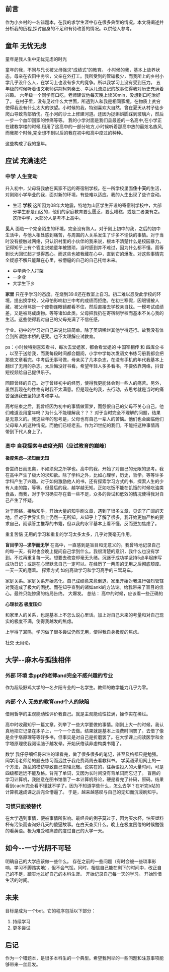 ## 前言

作为小乡村的一名错题本，在我的求学生涯中存在很多典型的情况。本文将阐述并分析我的历程,探讨自身的不足和有待改善的情况。以供他人参考。

## 童年  无忧无虑

童年是我人生中无忧无虑的时光

童年的我，不同与兄长被父母强求“成绩式”的教育。
小时候的我，基本上放养状态，母亲在农田中务农，父亲在外打工。我所受到的管辖极少，而我所上的乡村小学几乎没什么人，在学习上也没有多大的竞争。所以我学习上没有受到压力。
  五年级的时候听着语文老师讲荆轲刺秦王、幸运儿流浪记的故事使得我对历史充满着兴趣。
  六年级一个同学有口吃，老师建议他每天晚上读30min，没想到口吃治好了。
在村子里，没有见过什么大世面，所遇到人和我是相同家境。在物质上贫穷使得我没有什么太大的欲望。小时候的我，特别喜欢大自然，曾在夏天从村子徒步爬山导致背部晒伤。在小河的沙土上修建河道。还因为捉蝌蚪脚踩到玻璃片，然后一步一个血印回家的惨痛等等。
  我的小学对面是我们县最差的一名高中,在小学正在建教学楼的时候,租用了这高中的一部分地方,小时候听着那高中放的最炫名族风,而我那个时候,完全想不到以后的我在初中和高中度过的种种。

这些构成了我的童年。

## 应试 充满迷茫

### 中学 人生变动

升入初中，父母将我放在离家不远的寄宿制学校。在一所学校里面**住十天**的生活，对刚刚小学毕业的我，面对新的环境，有些难以适应。我的人生出现了些许变动。

* 生活
**学校** 这所因为08年大地震，特地为山区学生开设的寄宿制学校中，大部分学生都是山区的，他们的家庭教育要么匮乏，要么糟糕，或是二者兼有之。这所中学，大部分人是考不上高中。


**见人**  面临一个完全陌生的环境，完全没有熟人。对于刚上初中的我，之后的初中生活中，与他人相处感到痛苦，与周围的人关系发生了许多不愉快的事情。对于当时没有接触过网络，只认识村里的小伙伴的我来说，根本不清楚什么是校园暴力。记得知乎上有个答主说她童年被猥琐，当时感到并不难过，因为什么都不懂。而等到长大回忆起才觉得恶心。而这些也被我藏在心中，直到它的爆发。对这些事情完全疑惑不解只能藏在心里，被懵逼的自己的自己托给未来。
* 中学两个人打架
* 一企业
* 大学生下乡

**家里** 只在乎学习的态度。在烧到39.6还在教室上自习。初二难以忍受此学校的环境，提出换学校，父母怕影响初三中考的成绩而拒绝。在初三寒假，因眼镜被人藏，被父母骂是一个废物连眼镜都看不住，然后直接去学校亲自找。一模考试成绩差，又是被骂成废物。等等诸如此类。父母把我扔在寄宿制学校而基本不关心我的生活。这些使得我对自己的父母充满了不信任感，

学业。初中的学习对自己来说比较简单。除了英语稀烂其他学得还行。故我没有体会到所谓独木桥的感受。也不太理解应试教育。

ps：小时候特别喜欢看书，每次去堂姐家，都会看堂姐的 中国宰相传 和 四库全书 ，以至于送给我，而我每段时间都会翻阅，小学中学每次发语文书练习册我都会把那些文章看完。中考后无事可做，母亲买了几本杂志，在没有手机的年代我基本上翻烂了无用的杂志。太后悔没好书看。希望年轻人多多看书，不要依靠网络，抖音短视频给自己提供乐子。

回顾曾经的自己。对于曾经初中的经历，使得我更能体会到一些人的痛苦。另外，虽然我现在的性格有时我不太满意。但是现在的我，去行动，去思考就是当时的痛苦强迫我去坚持思考和学习。

高考结束之后，我曾经因为初中的事情做噩梦，而怨恨自己的父母不关心自己。他们难道没用童年吗？为什么不能理解我？？？
对于当时完全不理解的问题，结果是无意义的。我这些年的思考是，父母也有自己一辈人的苦恼。他们也会面临他们父母辈人的这种情况。而他们已经老去。作为21世纪的我们，不能把这种事情再带到下代人身上了。



### 高中 自我探索与虚度光阴（应试教育的巅峰）

**极度焦虑--求知而无知**

吾尝终日而思矣，不如须臾之所学也。高中的我，开始了对自己的无限的思考。我在高中产生了极大的求知欲。除了学科之外，比如心理学，历史，哲学。等等许多学科产生了兴趣。对于如何激励他人的书，还有探索学习方式的书，探索人生的少有人走的路，等等。但最后的我，越学越无知。正如吃饭不能在饥饿的时候吃油类食品，而我，对于学习确实存在着一些不足，众多的尝试和低效的情况使得我对自己产生了怀疑。

对于网络，接触知乎，开始大量的知乎刷文章，遇到了很多文章，见识了广阔的天地。但对于世界实质上仍然一无所知。从知乎上了解了很多，我开始更加严格的要求自己，阅读答主推荐的书籍，但以我的水平基本上看不懂，反而更加焦虑了。

重复苦恼  无用的学习和重复的学习太多太多，几乎对我毫无作用。

**盲目学习--求学而无学**
在高中，一直感到是盲目和无意义的。我曾特地记录自己的每一天，有时也会晚上提问自己学到什么。我很清楚的意识，我什么也没有学到。不过再重复每一天。想要去改变却毫无头绪。沉迷于成功学坚持5点半起床写成功日记；或是在心里默念自己一定可以。在经历了一两周的无用之后彻底颓废。一天一天的磨着。
探索方式  如何高效学习和学习高手的三驾马车。

家庭关系。家庭关系开始恶化。自己成绩愈来愈倒退，家里开始对我进行强烈管辖对我造成了极大的困扰。而在知乎查到的诸如anki的方法论。给我带来了盲目的信心。最终只能惨痛的结局告终。
大爆发。
总结： 高中的时候，应该看一些正确的

**心理状态  极度压抑**

和家里人的关系，也是基本上不怎么说心里话。加上对自己未来的考量和对自己现实的极度不满，使得我越发的焦虑。

上学得了耳鸣，学习做了很多尝试仍然无用，使得我自身极度的焦虑。

社交
无用论。


## 大学--麻木与孤独相伴

### 外部 环境 念ppt的老师and完全不感兴趣的专业
  作为超级野鸡大学的一名夕阳专业的一名学生。教师的教学能力几乎为零。
### 内部 个人 无效的教育and个人的缺陷
  借用哲学的主观能动性评价我自己。就是主观能动性拉满，操作实在稀烂。
  
高中时收藏知乎一篇文章，列举了一些大学要做的事情。刚刚上大一的时候，我认真地把它记录在本子上，一个一个去做。结果就是基本上浪费时间罢了。去借了像是金字塔原理等等好多书，但事实是对自己是折磨罢了。在大学课上阅读医学和金字塔原理使我阅读脑子越发晕。开始厌倦读非虚构类书籍了。

数学 我仔仔细细将宋浩的课看完，做了很多很多的笔记，甚至及格都只是勉强。同学用老师给的题去练习而远胜于我花费两周去看教科书。
学英语采用网上的一个方法，胡乱的模仿导致自己南辕北辙。说实在的，往英语投入的大量时间，可是四级都远远不能及格。背完了单词，又因为长时间没有背单词而忘记了。
盲目的学习计算机，我随意在图书馆借了一本计算机导论，硬是看完了补码，原码。结果看到cachi完全看不懂就不学了。因为不知道学些什么，怎么去学？在听完b站的计算机速成课之后完全懵逼了。
于是，越来越感叹与自己的无知而沉浸刷知乎。

### 习惯只能被替代
在大学遇到事情，便被事情所影响。最经典的例子莫过于，因为买水杯，怕买塑料杯有污染而查询好几天的傻逼故事。在白天查买什么。晚上在极度困倦的时候勉强的看英语。极为难受和痛苦的度过自己的大学一天。

## 如今--一寸光阴不可轻

明确自己的大学应该做一些什么。
存在之前的一些问题（有时会被一些琐事影响，学习不脚踏实地），但不会气馁。同时，相信自己能在剩下的时间中，改正自己的不足，踏实地过好自己的本科生涯。
开始记录自己每一天的学习。
开始珍惜生活的时间。

## 未来

目标是成为一个bot。它的程序包括以下部分：
1. 持续学习
2. 更多尝试

##  后记

作为一个错题本，是很多本科生的一个典型。希望我列举的一些问题和注意事项能够带来一丝启发。